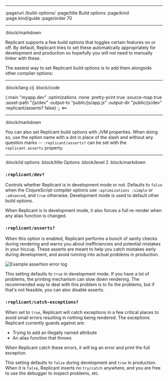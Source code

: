 --------------------------------------------------------------------------------
:page/uri /build-options/
:page/title Build options
:page/kind :page.kind/guide
:page/order 70

--------------------------------------------------------------------------------
:block/markdown

Replicant supports a few build options that toggles certain features on or off.
By default, Replicant tries to set these automatically appropriately for
development and production so hopefully you will not need to manually tinker
with these.

The easiest way to set Replicant build options is to add them alongside other
compiler options:

--------------------------------------------------------------------------------
:block/lang clj
:block/code

{:main "myapp.dev"
 :optimizations :none
 :pretty-print true
 :source-map true
 :asset-path "/js/dev"
 :output-to "public/js/app.js"
 :output-dir "public/js/dev"
 :replicant/asserts? false} ;; <==

--------------------------------------------------------------------------------
:block/markdown

You can also set Replicant build options with JVM properties. When doing so, use
the option name with a dot in place of the slash and without any question marks
-- `:replicant/asserts?` can be set with the `replicant.asserts` property.

--------------------------------------------------------------------------------
:block/id options
:block/title Options
:block/level 2
:block/markdown

### `:replicant/dev?`

Controls whether Replicant is in development mode or not. Defaults to `false`
when the ClojureScript compiler options use `:optimizations :simple` or
`:advanced`, and `true` otherwise. Development mode is used to default other
build options.

When Replicant is in development mode, it also forces a full re-render when any
alias function is changed.

### `:replicant/asserts?`

When this option is enabled, Replicant performs a bunch of sanity checks during
rendering and warns you about inefficiencies and potential mistakes in your
hiccup. These asserts are meant to help you catch mistakes early during
development, and avoid running into actual problems in production.

<img src="/images/assert.png" alt="Example assertion error log">

This setting defaults to `true` in development mode. If you have a lot of
problems, the printing mechanism can slow down rendering. The recommended way to
deal with this problem is to fix the problems, but if that's not feasible, you
can also disable asserts.

### `:replicant/catch-exceptions?`

When set to `true`, Replicant will catch exceptions in a few critical places to
avoid small errors resulting in nothing being rendered. The exceptions Replicant
currently guards against are:

- Trying to add an illegally named attribute
- An alias function that throws

When Replicant catch these errors, it will log an error and print the full
exception.

This setting defaults to `false` during development and `true` in production.
When it is `false`, Replicant inserts no `try/catch` anywhere, and you are free
to use the debugger to inspect problems, etc.
